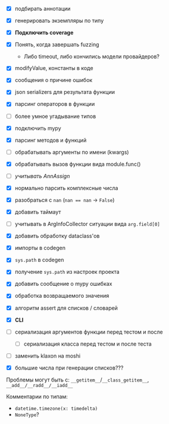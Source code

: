 - [x] подбирать аннотации
- [x] генерировать экземпляры по типу
- [x] __Подключить coverage__
- [x] Понять, когда завершать fuzzing
  - Либо timeout, либо кончились модели провайдеров?
- [x] modifyValue, константы в коде
- [x] сообщения о причине ошибок
- [x] json serializers для результата функции
- [x] парсинг операторов в функции
- [ ] более умное угадывание типов
- [x] подключить mypy
- [x] парсинг методов и функций
- [ ] обрабатывать аргументы по имени (kwargs)
- [x] обрабатывать вызов функции вида module.func()
- [ ] _учитывать AnnAssign_
- [x] нормально парсить комплексные числа
- [x] разобраться с `nan` (`nan == nan` -> `False`)
- [x] добавить таймаут
- [ ] учитывать в ArgInfoCollector ситуации вида `arg.field[0]`
- [x] добавить обработку dataclass'ов
- [x] импорты в codegen
- [x] `sys.path` в codegen
- [x] получение `sys.path` из настроек проекта
- [x] добавить сообщение о mypy ошибках
- [x] обработка возвращаемого значения
- [x] алгоритм assert для списков / словарей
- [x] __CLI__
- [ ] сериализация аргументов функции перед тестом и после
    - [ ] сериализация класса перед тестом и после теста
- [ ] заменить klaxon на moshi
- [x] большие числа при генерации списков???


Проблемы могут быть с: `__getitem__`/`__class_getitem__`,
`__add__/__radd__/__iadd__`

Комментарии по типам:
    
- `datetime.timezone(x: timedelta)`
- `NoneType`?
